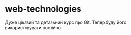 # web-technologies
Дуже цікавий та детальний курс про Git. Тепер буду його використовувати постійно.
